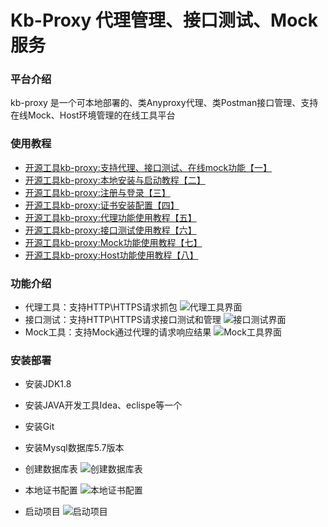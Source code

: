 # Kb-Proxy 代理管理、接口测试、Mock服务

### 平台介绍
kb-proxy 是一个可本地部署的、类Anyproxy代理、类Postman接口管理、支持在线Mock、Host环境管理的在线工具平台
### 使用教程
 - [开源工具kb-proxy:支持代理、接口测试、在线mock功能【一】](https://blog.csdn.net/a787373009/article/details/97527295)
 - [开源工具kb-proxy:本地安装与启动教程【二】](https://blog.csdn.net/a787373009/article/details/97528408)
 - [开源工具kb-proxy:注册与登录【三】](https://blog.csdn.net/a787373009/article/details/97634503)
 - [开源工具kb-proxy:证书安装配置【四】](https://blog.csdn.net/a787373009/article/details/97623565)
 - [开源工具kb-proxy:代理功能使用教程【五】](https://blog.csdn.net/a787373009/article/details/97639130)
 - [开源工具kb-proxy:接口测试使用教程【六】](https://blog.csdn.net/a787373009/article/details/97640670)
 - [开源工具kb-proxy:Mock功能使用教程【七】](https://blog.csdn.net/a787373009/article/details/97642078)
 - [开源工具kb-proxy:Host功能使用教程【八】](https://blog.csdn.net/a787373009/article/details/97643244)

### 功能介绍
- 代理工具：支持HTTP\HTTPS请求抓包
![代理工具界面](https://img-blog.csdnimg.cn/20190726111636280.gif)
- 接口测试：支持HTTP\HTTPS请求接口测试和管理
![接口测试界面](https://img-blog.csdnimg.cn/20190726122142396.gif)
- Mock工具：支持Mock通过代理的请求响应结果
![Mock工具界面](https://img-blog.csdnimg.cn/20190726122614343.gif)
### 安装部署
- 安装JDK1.8
- 安装JAVA开发工具Idea、eclispe等一个
- 安装Git
- 安装Mysql数据库5.7版本

- 创建数据库表
![创建数据库表](https://img-blog.csdnimg.cn/20190727155220979.gif)
- 本地证书配置
![本地证书配置](https://img-blog.csdnimg.cn/20190727155256676.gif)
- 启动项目
![启动项目](https://img-blog.csdnimg.cn/20190727155351506.gif)

